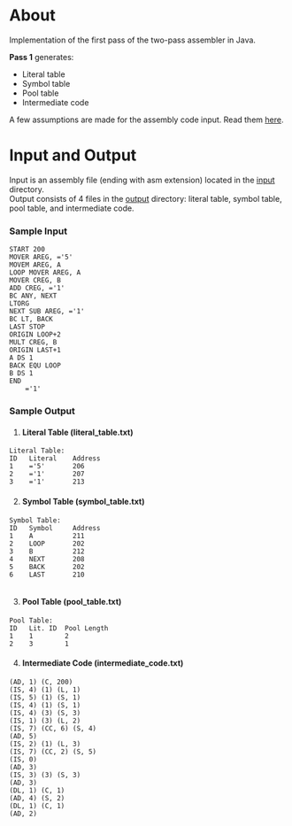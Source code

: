 # About
Implementation of the first pass of the two-pass assembler in Java.  

<b>Pass 1</b> generates:
- Literal table
- Symbol table  
- Pool table
- Intermediate code

A few assumptions are made for the assembly code input. Read them [here](https://github.com/athkarandikar/two-pass-assembler/blob/main/assumptions.txt).

# Input and Output
Input is an assembly file (ending with asm extension) located in the [input](https://github.com/athkarandikar/two-pass-assembler/blob/main/input) directory.  
Output consists of 4 files in the [output](https://github.com/athkarandikar/two-pass-assembler/blob/main/output) directory: literal table, symbol table, pool table, and intermediate code.

### Sample Input

```assembly
START 200
MOVER AREG, ='5'
MOVEM AREG, A
LOOP MOVER AREG, A  
MOVER CREG, B  
ADD CREG, ='1'
BC ANY, NEXT
LTORG
NEXT SUB AREG, ='1'
BC LT, BACK
LAST STOP
ORIGIN LOOP+2
MULT CREG, B
ORIGIN LAST+1
A DS 1
BACK EQU LOOP
B DS 1
END
    ='1'
```

### Sample Output
1. #### Literal Table (literal_table.txt)
```
Literal Table:
ID   Literal    Address
1    ='5'       206    
2    ='1'       207    
3    ='1'       213

```

2. #### Symbol Table (symbol_table.txt)
```
Symbol Table:
ID   Symbol     Address
1    A          211    
2    LOOP       202    
3    B          212    
4    NEXT       208    
5    BACK       202    
6    LAST       210    
 
```

3. #### Pool Table (pool_table.txt)
```
Pool Table:
ID   Lit. ID  Pool Length
1    1        2          
2    3        1          

```

4. #### Intermediate Code (intermediate_code.txt)
```
(AD, 1) (C, 200) 
(IS, 4) (1) (L, 1) 
(IS, 5) (1) (S, 1) 
(IS, 4) (1) (S, 1) 
(IS, 4) (3) (S, 3) 
(IS, 1) (3) (L, 2) 
(IS, 7) (CC, 6) (S, 4) 
(AD, 5) 
(IS, 2) (1) (L, 3) 
(IS, 7) (CC, 2) (S, 5) 
(IS, 0) 
(AD, 3) 
(IS, 3) (3) (S, 3) 
(AD, 3) 
(DL, 1) (C, 1) 
(AD, 4) (S, 2) 
(DL, 1) (C, 1) 
(AD, 2) 
```
